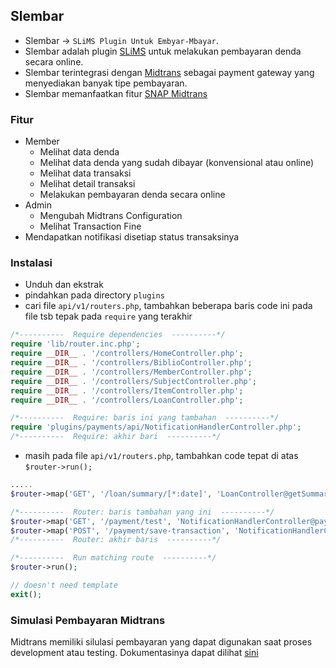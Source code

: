 ## Slembar
- Slembar -> `SLiMS Plugin Untuk Embyar-Mbayar`.
- Slembar adalah plugin [SLiMS](https://slims.web.id/web/) untuk melakukan pembayaran denda secara online.
- Slembar terintegrasi dengan [Midtrans](https://midtrans.com/) sebagai payment gateway yang menyediakan banyak tipe pembayaran.
- Slembar memanfaatkan fitur [SNAP Midtrans](https://snap-docs.midtrans.com/) 

### Fitur
- Member
    - Melihat data denda
    - Melihat data denda yang sudah dibayar (konvensional atau online)
    - Melihat data transaksi
    - Melihat detail transaksi
    - Melakukan pembayaran denda secara online
- Admin
    - Mengubah Midtrans Configuration
    - Melihat Transaction Fine
- Mendapatkan notifikasi disetiap status transaksinya


### Instalasi
- Unduh dan ekstrak
- pindahkan pada directory `plugins`
- cari file `api/v1/routers.php`, tambahkan beberapa baris code ini pada file tsb tepak pada `require` yang terakhir
```php
/*----------  Require dependencies  ----------*/
require 'lib/router.inc.php';
require __DIR__ . '/controllers/HomeController.php';
require __DIR__ . '/controllers/BiblioController.php';
require __DIR__ . '/controllers/MemberController.php';
require __DIR__ . '/controllers/SubjectController.php';
require __DIR__ . '/controllers/ItemController.php';
require __DIR__ . '/controllers/LoanController.php';

/*----------  Require: baris ini yang tambahan  ----------*/
require 'plugins/payments/api/NotificationHandlerController.php';
/*----------  Require: akhir bari  ----------*/
```
- masih pada file `api/v1/routers.php`, tambahkan code tepat di atas `$router->run();`
```php
.....
$router->map('GET', '/loan/summary/[*:date]', 'LoanController@getSummaryDate');

/*----------  Router: baris tambahan yang ini  ----------*/
$router->map('GET', '/payment/test', 'NotificationHandlerController@paymentTest');
$router->map('POST', '/payment/save-transaction', 'NotificationHandlerController@saveTransaction');
/*----------  Router: akhir baris  ----------*/

/*----------  Run matching route  ----------*/
$router->run();

// doesn't need template
exit();
```

### Simulasi Pembayaran Midtrans
Midtrans memiliki silulasi pembayaran yang dapat digunakan saat proses development atau testing. Dokumentasinya dapat dilihat [sini](https://snap-docs.midtrans.com/#testing-credentials)
